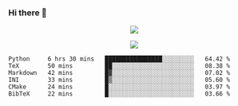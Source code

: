 ### Hi there 👋

<!--
**SuuTTT/SuuTTT** is a ✨ _special_ ✨ repository because its `README.md` (this file) appears on your GitHub profile.

Here are some ideas to get you started:

- 🔭 I’m currently working on ...
- 🌱 I’m currently learning ...
- 👯 I’m looking to collaborate on ...
- 🤔 I’m looking for help with ...
- 💬 Ask me about ...
- 📫 How to reach me: ...
- 😄 Pronouns: ...
- ⚡ Fun fact: ...
-->

<div align='center'>
    <p align='center'>
        <img src='https://github-readme-stats.vercel.app/api?line_height=27&username=SuuTTT&show_icons=true&theme=solarized-light'/>
    </p>
</div>    
<div align='center'>  
    <p align='center'>
        <img src='https://github-readme-stats.vercel.app/api/wakatime?username=SuuTTT&theme=solarized-light'/>
    </p>
    
</div>  

<!--START_SECTION:waka-->

```text
Python     6 hrs 30 mins   ████████████████░░░░░░░░░   64.42 %
TeX        50 mins         ██░░░░░░░░░░░░░░░░░░░░░░░   08.38 %
Markdown   42 mins         █▓░░░░░░░░░░░░░░░░░░░░░░░   07.02 %
INI        33 mins         █▒░░░░░░░░░░░░░░░░░░░░░░░   05.60 %
CMake      24 mins         █░░░░░░░░░░░░░░░░░░░░░░░░   03.97 %
BibTeX     22 mins         █░░░░░░░░░░░░░░░░░░░░░░░░   03.66 %
```

<!--END_SECTION:waka-->
